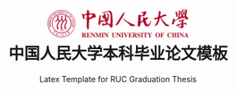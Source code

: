 <h1 align="center">
  <a href="https://github.com/xxmy7/RUC_Report_Latex_Template">
    <img alt="RUC_Latex_Template" src="https://github.com/gengdy1545/RUC-Thesis-Template/blob/main/ruc_logo.png"  width="50%"/>
  </a>

  <br />
  中国人民大学本科毕业论文模板

</h1>

<p align="center">
  Latex Template for RUC Graduation Thesis
</p>
